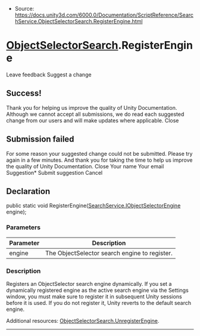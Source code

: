 * Source: https://docs.unity3d.com/6000.0/Documentation/ScriptReference/SearchService.ObjectSelectorSearch.RegisterEngine.html

#  [ObjectSelectorSearch](https://docs.unity3d.com/6000.0/Documentation/ScriptReference/SearchService.ObjectSelectorSearch.html).RegisterEngine
Leave feedback
Suggest a change
## Success!
Thank you for helping us improve the quality of Unity Documentation. Although we cannot accept all submissions, we do read each suggested change from our users and will make updates where applicable.
Close
## Submission failed
For some reason your suggested change could not be submitted. Please <a>try again</a> in a few minutes. And thank you for taking the time to help us improve the quality of Unity Documentation.
Close
Your name Your email Suggestion* Submit suggestion
Cancel
## Declaration
public static void RegisterEngine([SearchService.IObjectSelectorEngine](https://docs.unity3d.com/6000.0/Documentation/ScriptReference/SearchService.IObjectSelectorEngine.html) engine); 
### Parameters
Parameter | Description  
---|---  
engine | The ObjectSelector search engine to register.  
### Description
Registers an ObjectSelector search engine dynamically.
If you set a dynamically registered engine as the active search engine via the Settings window, you must make sure to register it in subsequent Unity sessions before it is used. If you do not register it, Unity reverts to the default search engine.  
  
Additional resources: [ObjectSelectorSearch.UnregisterEngine](https://docs.unity3d.com/6000.0/Documentation/ScriptReference/SearchService.ObjectSelectorSearch.UnregisterEngine.html).
* * *
